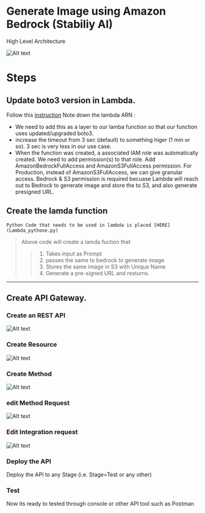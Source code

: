 # Generate Image using Amazon Bedrock (Stabiliy AI)

High Level Architecture

![Alt text](Architecture.png)


# Steps


## Update boto3 version in Lambda.

Follow this [instruction](https://repost.aws/knowledge-center/lambda-python-runtime-errors )
Note down the lambda ARN :
* We need to add this as a layer to our lamba function so that our function uses updated/upgraded boto3. 
* increase the timeout from 3 sec (default) to something higer (1 min or so). 3 sec is very less in our use case. 
* When the function was created, a associated IAM role was automatically created. We need to add permission(s) to that role. 
Add AmazonBedrockFullAccess and AmazonS3FullAccess permission. For Production, instead of AmazonS3FullAccess, we can give granular access. Bedrock & S3 permission is required becuase Lambda will reach out to Bedrock to generate image and store the to S3, and also generate presigned URL. 

## Create the lamda function

```
Python Code that needs to be used in lambda is placed [HERE](Lambda_pythone.py)
```

> Above code will create a lamda fuction that
>> 1) Takes input as Prompt
>> 2) passes the same to bedrock to generate image
>> 3) Stores the same image in S3 with Unique Name
>> 4) Generate a pre-signed URL and resturns. 
>

---

## Create API Gateway. 

### Create an REST API 

![Alt text](Image1.png)

### Create Resource

![Alt text](Image2.png)

### Create Method

![Alt text](<Image 3.png>)

### edit Method Request

![Alt text](<Image 4.png>)

### Edit Integration request
 
![Alt text](<Image 5.png>)


### Deploy the API
Deploy the API to any Stage (i.e. Stage=Test or any other)

### Test

Now its ready to tested through console or other API tool such as Postman






